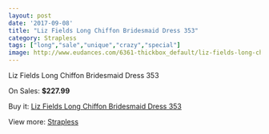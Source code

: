 ```yaml
---
layout: post
date: '2017-09-08'
title: "Liz Fields Long Chiffon Bridesmaid Dress 353"
category: Strapless
tags: ["long","sale","unique","crazy","special"]
image: http://www.eudances.com/6361-thickbox_default/liz-fields-long-chiffon-bridesmaid-dress-353.jpg
---
```

Liz Fields Long Chiffon Bridesmaid Dress 353

On Sales: **$227.99**
<a href="https://www.eudances.com/en/strapless/2306-liz-fields-long-chiffon-bridesmaid-dress-353.html"><amp-img layout="responsive" width="600" height="600" src="//www.eudances.com/6361-thickbox_default/liz-fields-long-chiffon-bridesmaid-dress-353.jpg" alt="Liz Fields Long Chiffon Bridesmaid Dress 353 0" /></a>
<a href="https://www.eudances.com/en/strapless/2306-liz-fields-long-chiffon-bridesmaid-dress-353.html"><amp-img layout="responsive" width="600" height="600" src="//www.eudances.com/6362-thickbox_default/liz-fields-long-chiffon-bridesmaid-dress-353.jpg" alt="Liz Fields Long Chiffon Bridesmaid Dress 353 1" /></a>

Buy it: [Liz Fields Long Chiffon Bridesmaid Dress 353](https://www.eudances.com/en/strapless/2306-liz-fields-long-chiffon-bridesmaid-dress-353.html "Liz Fields Long Chiffon Bridesmaid Dress 353")

View more: [Strapless](https://www.eudances.com/en/27-strapless "Strapless")